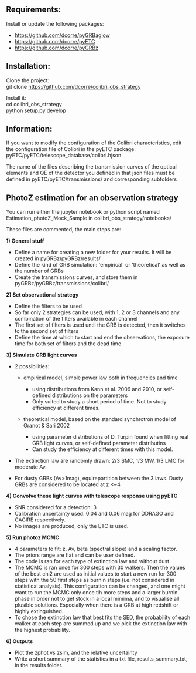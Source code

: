 Requirements:
-------------

Install or update the following packages:

- https://github.com/dcorre/pyGRBaglow
- https://github.com/dcorre/pyETC
- https://github.com/dcorre/pyGRBz


Installation:
-------------

Clone the project:   
git clone https://github.com/dcorre/colibri_obs_strategy 

Install it:   
cd colibri_obs_strategy   
python setup.py develop


Information:
------------

If you want to modify the configuration of the Colibri characteristics, edit the configuration file of Colibri in the pyETC package:   
pyETC/pyETC/telescope_database/colibri.hjson  

The name of the files describing the transmission curves of the optical elements and QE of the detector you defined in that json files must be defined in pyETC/pyETC/transmissions/ and corresponding subfolders


PhotoZ estimation for an observation strategy
---------------------------------------------

You can run either the jupyter notebook or python script named Estimation_photoZ_Mock_Sample in colibri_obs_strategy/notebooks/


These files are commented, the main steps are:

**1) General stuff**

- Define a name for creating a new folder for your results. It will be created in pyGRBz/pyGRBz/results/   
- Define the kind of GRB simulation: 'empirical' or 'theoretical' as well as the number of GRBs    
- Create the transmissions curves, and store them in pyGRBz/pyGRBz/transmissions/colibri/   

**2) Set observational strategy**

- Define the filters to be used   
- So far only 2 strategies can be used, with 1, 2 or 3 channels and any combination of the filters available in each channel   
- The first set of filters is used until the GRB is detected, then it switches to the second set of filters   
- Define the time at which to start and end the observations, the exposure time for both set of filters and the dead time   

**3) Simulate GRB light curves**

- 2 possibilities:    
	- empirical model, simple power law both in frequencies and time     
		- using distributions from Kann et al. 2006 and 2010,  or self-defined distributions on the parameters    
		- Only suited to study a short period of time. Not to study efficiency at different times.   

	- theoretical model, based on the standard synchrotron model of Granot & Sari 2002     
		- using parameter distributions of D. Turpin found when fitting real GRB light curves, or self-defined parameter distributins   
		- Can study the efficiency at different times with this model.   
 

- The extinction law are randomly drawn: 2/3 SMC, 1/3 MW, 1/3 LMC for moderate Av.   
- For dusty GRBs (Av>1mag), equirepartition between the 3 laws. Dusty GRBs are considered to be located at z <~4   

**4) Convolve these light curves with telescope response using pyETC**

- SNR considered for a detection: 3   
- Calibration uncertainty used: 0.04 and 0.06 mag for DDRAGO and CAGIRE respectively.   
- No images are produced, only the ETC is used.   


**5) Run photoz MCMC**

- 4 parameters to fit: z, Av, beta (spectral slope) and a scaling factor.    
- The priors range are flat and can be user defined.   
- The code is ran for each type of extinction law and without dust.   
- The MCMC is ran once for 300 steps with 30 walkers. Then the values of the best chi2 are used as initial values to start a new run for 300 steps with the 50 first steps as burnin steps (i.e. not considered in statistical analysis). This configuration can be changed, and one might want to run the MCMC only once tih more steps and a larger burnin phase in order not to get stock in a local mimima, and to visualise all plusible solutions. Especially when there is a GRB at high redshift or highly extinguished.   
- To chose the extinction law that best fits the SED, the probability of each walker at each step are summed up and we pick the extinction law with the highest probability.    


**6) Outputs**

- Plot the zphot vs zsim, and the relative uncertainty   
- Write a short summary of the statistics in a txt file, results_summary.txt, in the results folder.   


